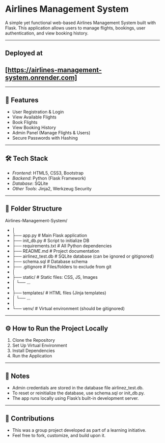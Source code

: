 # Airlines Management System

A simple yet functional web-based Airlines Management System built with Flask. This application allows users to manage flights, bookings, user authentication, and view booking history.

---

## Deployed at
## [https://airlines-management-system.onrender.com]

---

## 🚀 Features

- User Registration & Login  
- View Available Flights  
- Book Flights  
- View Booking History  
- Admin Panel (Manage Flights & Users)  
- Secure Passwords with Hashing  

---

## 🛠 Tech Stack

- *Frontend*: HTML5, CSS3, Bootstrap  
- *Backend*: Python (Flask Framework)  
- *Database*: SQLite  
- *Other Tools*: Jinja2, Werkzeug Security  

---

## 📁 Folder Structure

Airlines-Management-System/
- │
- ├── app.py                  # Main Flask application
- ├── init_db.py              # Script to initialize DB
- ├── requirements.txt        # All Python dependencies
- ├── README.md               # Project documentation
- ├── airlinez_test.db        # SQLite database (can be ignored or gitignored)
- ├── schema.sql              # Database schema
- ├── .gitignore              # Files/folders to exclude from git
- │
- ├── static/                 # Static files: CSS, JS, Images
- │   └── ...
- │
- ├── templates/              # HTML files (Jinja templates)
- │   └── ...
- │
- └── venv/                   # Virtual environment (should be gitignored)

---

## ⚙ How to Run the Project Locally

1. Clone the Repository
2. Set Up Virtual Environment
3. Install Dependencies
4. Run the Application

---

## 📌 Notes
- Admin credentials are stored in the database file airlinez_test.db.
- To reset or reinitialize the database, use schema.sql or init_db.py.
- The app runs locally using Flask’s built-in development server.

---

## 🤝 Contributions

- This was a group project developed as part of a learning initiative.
- Feel free to fork, customize, and build upon it.
